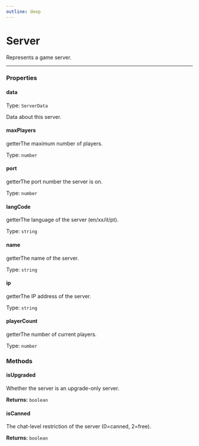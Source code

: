 ```yaml
---
outline: deep
---
```


# Server 

Represents a game server.

---

### Properties

#### data

Type: `ServerData`

Data about this server.

#### maxPlayers

​<Badge type="info">getter</Badge>The maximum number of players.

Type: `number`

#### port

​<Badge type="info">getter</Badge>The port number the server is on.

Type: `number`

#### langCode

​<Badge type="info">getter</Badge>The language of the server (en/xx/it/pt).

Type: `string`

#### name

​<Badge type="info">getter</Badge>The name of the server.

Type: `string`

#### ip

​<Badge type="info">getter</Badge>The IP address of the server.

Type: `string`

#### playerCount

​<Badge type="info">getter</Badge>The number of current players.

Type: `number`

### Methods

#### isUpgraded

Whether the server is an upgrade-only server.

**Returns:** `boolean`

#### isCanned

The chat-level restriction of the server (0=canned, 2=free).

**Returns:** `boolean`

